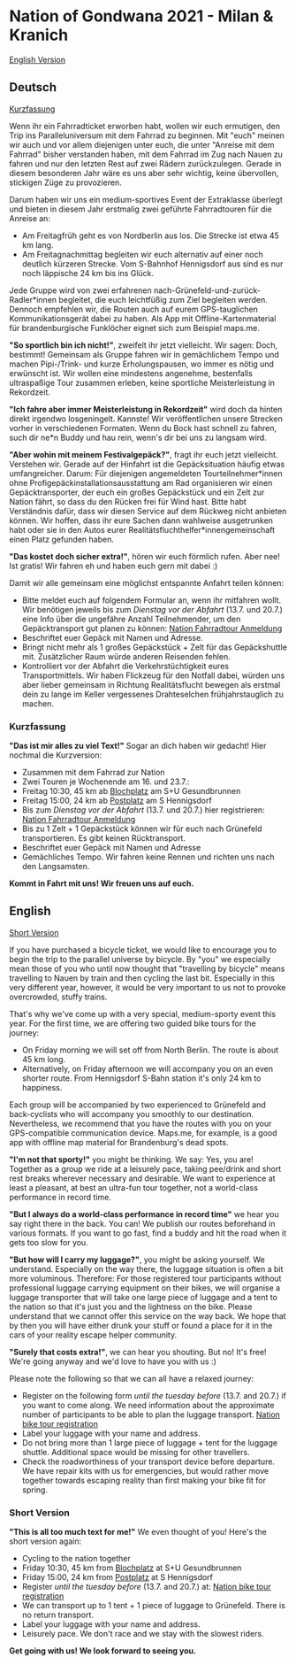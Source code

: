 # Nation of Gondwana 2021 - Milan & Kranich

[English Version](#English)

## Deutsch
[Kurzfassung](#Kurzfassung)

Wenn ihr ein Fahrradticket erworben habt, wollen wir euch ermutigen, den Trip ins Paralleluniversum mit dem Fahrrad zu beginnen. Mit "euch" meinen wir auch und vor allem diejenigen unter euch, die unter "Anreise mit dem Fahrrad" bisher verstanden haben, mit dem Fahrrad im Zug nach Nauen zu fahren und nur den letzten Rest auf zwei Rädern zurückzulegen. Gerade in diesem besonderen Jahr wäre es uns aber sehr wichtig, keine übervollen, stickigen Züge zu provozieren.

 Darum haben wir uns ein medium-sportives Event der Extraklasse überlegt und bieten in diesem Jahr erstmalig zwei geführte Fahrradtouren für die Anreise an: 
- Am Freitagfrüh geht es von Nordberlin aus los. Die Strecke ist etwa 45 km lang. 
- Am Freitagnachmittag begleiten wir euch alternativ auf einer noch deutlich kürzeren Strecke. Vom S-Bahnhof Hennigsdorf aus sind es nur noch läppische 24 km bis ins Glück.
 
Jede Gruppe wird von zwei erfahrenen nach-Grünefeld-und-zurück-Radler\*innen begleitet, die euch leichtfüßig zum Ziel begleiten werden. Dennoch empfehlen wir, die Routen auch auf eurem GPS-tauglichen Kommunikationsgerät dabei zu haben. Als App mit Offline-Kartenmaterial für brandenburgische Funklöcher eignet sich zum Beispiel maps.me.

**"So sportlich bin ich nicht!"**, zweifelt ihr jetzt vielleicht. Wir sagen: Doch, bestimmt! Gemeinsam als Gruppe fahren wir in gemächlichem Tempo und machen Pipi-/Trink- und kurze Erholungspausen, wo immer es nötig und erwünscht ist. Wir wollen eine mindestens angenehme, bestenfalls ultraspaßige Tour zusammen erleben, keine sportliche Meisterleistung in Rekordzeit. 

**"Ich fahre aber immer Meisterleistung in Rekordzeit"** wird doch da hinten direkt irgendwo losgeningelt. Kannste! Wir veröffentlichen unsere Strecken vorher in verschiedenen Formaten. Wenn du Bock hast schnell zu fahren, such dir ne\*n Buddy und hau rein, wenn's dir bei uns zu langsam wird. 

**"Aber wohin mit meinem Festivalgepäck?"**, fragt ihr euch jetzt vielleicht. Verstehen wir. Gerade auf der Hinfahrt ist die Gepäcksituation häufig etwas umfangreicher. Darum: Für diejenigen angemeldeten Tourteilnehmer\*innen ohne Profigepäckinstallationsausstattung am Rad organisieren wir einen Gepäcktransporter, der euch ein großes Gepäckstück und ein Zelt zur Nation fährt, so dass du den Rücken frei für Wind hast. Bitte habt Verständnis dafür, dass wir diesen Service auf dem Rückweg nicht anbieten können. Wir hoffen, dass ihr eure Sachen dann wahlweise ausgetrunken habt oder sie in den Autos eurer Realitätsfluchthelfer\*innengemeinschaft einen Platz gefunden haben.

**"Das kostet doch sicher extra!"**, hören wir euch förmlich rufen. Aber nee! Ist gratis! Wir fahren eh und haben euch gern mit dabei :)

Damit wir alle gemeinsam eine möglichst entspannte Anfahrt teilen können:
- Bitte meldet euch auf folgendem Formular an, wenn ihr mitfahren wollt. Wir benötigen jeweils bis zum _Dienstag vor der Abfahrt_ (13.7. und 20.7.) eine Info über die ungefähre Anzahl Teilnehmender, um den Gepäcktransport gut planen zu können: [Nation Fahrradtour Anmeldung](https://docs.google.com/forms/d/e/1FAIpQLSc1iLwtnX0_UrH54_iTZacpK8icAXGgiJOj23Npgyox1CRlNw/viewform)
- Beschriftet euer Gepäck mit Namen und Adresse. 
- Bringt nicht mehr als 1 großes Gepäckstück + Zelt für das Gepäckshuttle mit. Zusätzlicher Raum würde anderen Reisenden fehlen.
- Kontrolliert vor der Abfahrt die Verkehrstüchtigkeit eures Transportmittels. Wir haben Flickzeug für den Notfall dabei, würden uns aber lieber gemeinsam in Richtung Realitätsflucht bewegen als erstmal dein zu lange im Keller vergessenes Drahteselchen frühjahrstauglich zu machen.

### <a name="Kurzfassung"></a> Kurzfassung
**"Das ist mir alles zu viel Text!"** Sogar an dich haben wir gedacht! Hier nochmal die Kurzversion:
- Zusammen mit dem Fahrrad zur Nation
- Zwei Touren je Wochenende am 16. und 23.7.:
- Freitag 10:30, 45 km ab [Blochplatz](https://www.openstreetmap.org/?mlat=52.54940&mlon=13.38590#map=19/52.54940/13.38590) am S+U Gesundbrunnen
- Freitag 15:00, 24 km ab [Postplatz](https://www.openstreetmap.org/?mlat=52.63762&mlon=13.20489#map=18/52.63762/13.20489) am S Hennigsdorf
- Bis zum _Dienstag vor der Abfahrt_ (13.7. und 20.7.) hier registrieren: [Nation Fahrradtour Anmeldung](https://docs.google.com/forms/d/e/1FAIpQLSc1iLwtnX0_UrH54_iTZacpK8icAXGgiJOj23Npgyox1CRlNw/viewform)
- Bis zu 1 Zelt + 1 Gepäckstück können wir für euch nach Grünefeld transportieren. Es gibt keinen Rücktransport.
- Beschriftet euer Gepäck mit Namen und Adresse
- Gemächliches Tempo. Wir fahren keine Rennen und richten uns nach den Langsamsten.

**Kommt in Fahrt mit uns! Wir freuen uns auf euch.**

## <a name="English"></a> English
[Short Version](#short)

If you have purchased a bicycle ticket, we would like to encourage you to begin the trip to the parallel universe by bicycle. By "you" we especially mean those of you who until now thought that "travelling by bicycle" means travelling to Nauen by train and then cycling the last bit. Especially in this very different year, however, it would be very important to us not to provoke overcrowded, stuffy trains.

 That's why we've come up with a very special, medium-sporty event this year. For the first time, we are offering two guided bike tours for the journey: 
- On Friday morning we will set off from North Berlin. The route is about 45 km long. 
- Alternatively, on Friday afternoon we will accompany you on an even shorter route. From Hennigsdorf S-Bahn station it's only 24 km to happiness.
 
Each group will be accompanied by two experienced to Grünefeld and back-cyclists who will accompany you smoothly to our destination. Nevertheless, we recommend that you have the routes with you on your GPS-compatible communication device. Maps.me, for example, is a good app with offline map material for Brandenburg's dead spots.

**"I'm not that sporty!"** you might be thinking. We say: Yes, you are! Together as a group we ride at a leisurely pace, taking pee/drink and short rest breaks wherever necessary and desirable. We want to experience at least a pleasant, at best an ultra-fun tour together, not a world-class performance in record time. 

**"But I always do a world-class performance in record time"**  we hear you say right there in the back. You can! We publish our routes beforehand in various formats. If you want to go fast, find a buddy and hit the road when it gets too slow for you. 

**"But how will I carry my luggage?"**, you might be asking yourself. We understand. Especially on the way there, the luggage situation is often a bit more voluminous. Therefore: For those registered tour participants without professional luggage carrying equipment on their bikes, we will organise a luggage transporter that will take one large piece of luggage and a tent to the nation so that it's just you and the lightness on the bike. Please understand that we cannot offer this service on the way back. We hope that by then you will have either drunk your stuff or found a place for it in the cars of your reality escape helper community.

**"Surely that costs extra!"**, we can hear you shouting. But no! It's free! We're going anyway and we'd love to have you with us :)

Please note the following so that we can all have a relaxed journey:
- Register on the following form _until the tuesday before_ (13.7. and 20.7.) if you want to come along. We need information about the approximate number of participants to be able to plan the luggage transport. [Nation bike tour registration](https://docs.google.com/forms/d/e/1FAIpQLSc1iLwtnX0_UrH54_iTZacpK8icAXGgiJOj23Npgyox1CRlNw/viewform)
- Label your luggage with your name and address.
- Do not bring more than 1 large piece of luggage + tent for the luggage shuttle. Additional space would be missing for other travellers.
- Check the roadworthiness of your transport device before departure. We have repair kits with us for emergencies, but would rather move together towards escaping reality than first making your bike fit for spring.

### <a name="short"></a> Short Version
**"This is all too much text for me!"** We even thought of you! Here's the short version again:
- Cycling to the nation together
- Friday 10:30, 45 km from [Blochplatz](https://www.openstreetmap.org/?mlat=52.54940&mlon=13.38590#map=19/52.54940/13.38590) at S+U Gesundbrunnen
- Friday 15:00, 24 km from [Postplatz](https://www.openstreetmap.org/?mlat=52.63762&mlon=13.20489#map=18/52.63762/13.20489) at S Hennigsdorf
- Register _until the tuesday before_ (13.7. and 20.7.) at: [Nation bike tour registration](https://docs.google.com/forms/d/e/1FAIpQLSc1iLwtnX0_UrH54_iTZacpK8icAXGgiJOj23Npgyox1CRlNw/viewform)
- We can transport up to 1 tent + 1 piece of luggage to Grünefeld. There is no return transport.
- Label your luggage with your name and address.
- Leisurely pace. We don't race and we stay with the slowest riders.

**Get going with us! We look forward to seeing you.**
